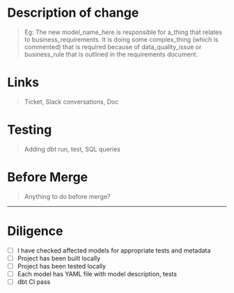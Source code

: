 # Description of change

> Eg: The new model_name_here is responsible for a_thing that relates to business_requirements.  It is doing some complex_thing (which is commented) that is required because of data_quality_issue or business_rule that is outlined in the requirements document.

# Links
  > Ticket, Slack conversations, Doc

# Testing

  > Adding dbt run, test, SQL queries


# Before Merge

  > Anything to do before merge?



---

# Diligence

- [ ] I have checked affected models for appropriate tests and metadata
- [ ] Project has been built locally
- [ ] Project has been tested locally
- [ ] Each model has YAML file with model description, tests
- [ ] dbt CI pass
